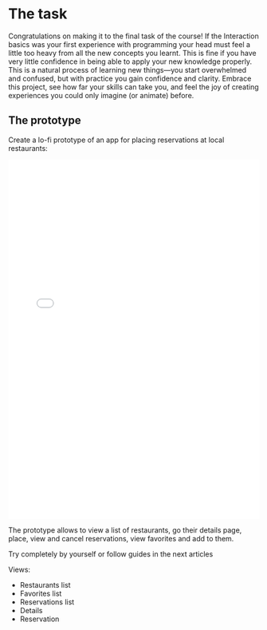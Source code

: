 # The task

Congratulations on making it to the final task of the course! If the Interaction basics was your first experience with programming your head must feel a little too heavy from all the new concepts you learnt. This is fine if you have very little confidence in being able to apply your new knowledge properly. This is a natural process of learning new things—you start overwhelmed and confused, but with practice you gain confidence and clarity. Embrace this project, see how far your skills can take you, and feel the joy of creating experiences you could only imagine (or animate) before. 

## The prototype

Create a lo-fi prototype of an app for placing reservations at local restaurants:

<iframe height="720" style="width: 100%;" scrolling="no" title="Interaction basics—Course project" src="//codepen.io/andgordy/embed/oOGbjj/?height=720&theme-id=36403&default-tab=result" frameborder="no" allowtransparency="true" allowfullscreen="true">
  See the Pen <a href='https://codepen.io/andgordy/pen/oOGbjj/'>Interaction basics—Course project</a> by And Gordy
  (<a href='https://codepen.io/andgordy'>@andgordy</a>) on <a href='https://codepen.io'>CodePen</a>.
</iframe>

The prototype allows to view a list of restaurants, go their details page, place, view and cancel reservations, view favorites and add to them. 

Try completely by yourself or follow guides in the next articles

Views:
- Restaurants list
- Favorites list
- Reservations list
- Details
- Reservation

<!-- Design an simplistic online shopping experience with a catalog and chaeckout process:

![5 screens with catalog and checkout process](./media/course-project-1.png)

1. **Catalog**. List of products.
2. **Product**. Item details with ability to add item to the cart.
3. **Cart**. List of items a user added to the cart and the Checkout button.
4. **Checkout**. A basic form to collect information from a user.
5. **Confirmation** of user's information.


## Catalog

![a catalog and item details screens](./media/course-project-2.png)

- 5-10 items in a catalog is enough for core prototype.
- Both pages have quick access to Cart page.
- Pressing “Add to cart” button makes an item appear in the cart. The button changes style to “Added”


## Checkout

![cart, checkout and confirmation screens](./media/course-project-3.png)

- “Close” buttons returns a user to a page where they pressed the Cart button: either Catalog or Product
- Country code in Checkout form changes to match the selected country.  -->